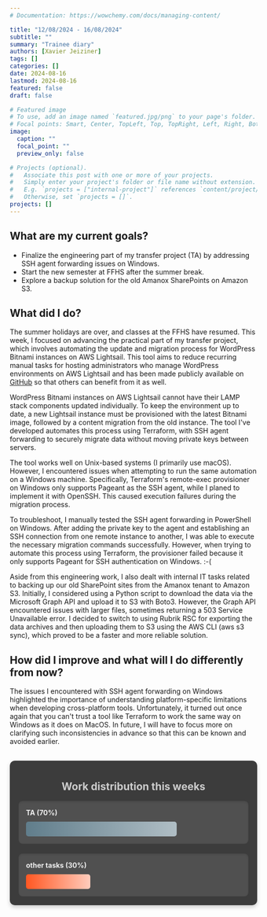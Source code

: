```yaml
---
# Documentation: https://wowchemy.com/docs/managing-content/

title: "12/08/2024 - 16/08/2024"
subtitle: ""
summary: "Trainee diary"
authors: [Xavier Jeiziner]
tags: []
categories: []
date: 2024-08-16
lastmod: 2024-08-16
featured: false
draft: false

# Featured image
# To use, add an image named `featured.jpg/png` to your page's folder.
# Focal points: Smart, Center, TopLeft, Top, TopRight, Left, Right, BottomLeft, Bottom, BottomRight.
image:
  caption: ""
  focal_point: ""
  preview_only: false

# Projects (optional).
#   Associate this post with one or more of your projects.
#   Simply enter your project's folder or file name without extension.
#   E.g. `projects = ["internal-project"]` references `content/project/deep-learning/index.md`.
#   Otherwise, set `projects = []`.
projects: []
---
```


## What are my current goals?

- Finalize the engineering part of my transfer project (TA) by addressing SSH agent forwarding issues on Windows.
- Start the new semester at FFHS after the summer break.
- Explore a backup solution for the old Amanox SharePoints on Amazon S3.

## What did I do?

The summer holidays are over, and classes at the FFHS have resumed. This week, I focused on advancing the practical part of my transfer project, which involves automating the update and migration process for WordPress Bitnami instances on AWS Lightsail. This tool aims to reduce recurring manual tasks for hosting administrators who manage WordPress environments on AWS Lightsail and has been made publicly available on [GitHub](https://github.com/jexnator/wordpress-bitnami-lightsail-patch-migrate-update) so that others can benefit from it as well.

WordPress Bitnami instances on AWS Lightsail cannot have their LAMP stack components updated individually. To keep the environment up to date, a new Lightsail instance must be provisioned with the latest Bitnami image, followed by a content migration from the old instance. The tool I've developed automates this process using Terraform, with SSH agent forwarding to securely migrate data without moving private keys between servers.

The tool works well on Unix-based systems (I primarily use macOS). However, I encountered issues when attempting to run the same automation on a Windows machine. Specifically, Terraform's remote-exec provisioner on Windows only supports Pageant as the SSH agent, while I planed to implement it with OpenSSH. This caused execution failures during the migration process.

To troubleshoot, I manually tested the SSH agent forwarding in PowerShell on Windows. After adding the private key to the agent and establishing an SSH connection from one remote instance to another, I was able to execute the necessary migration commands successfully. However, when trying to automate this process using Terraform, the provisioner failed because it only supports Pageant for SSH authentication on Windows. :-(

Aside from this engineering work, I also dealt with internal IT tasks related to backing up our old SharePoint sites from the Amanox tenant to Amazon S3. Initially, I considered using a Python script to download the data via the Microsoft Graph API and upload it to S3 with Boto3. However, the Graph API encountered issues with larger files, sometimes returning a 503 Service Unavailable error. I decided to switch to using Rubrik RSC for exporting the data archives and then uploading them to S3 using the AWS CLI (aws s3 sync), which proved to be a faster and more reliable solution.

## How did I improve and what will I do differently from now?

The issues I encountered with SSH agent forwarding on Windows highlighted the importance of understanding platform-specific limitations when developing cross-platform tools. Unfortunately, it turned out once again that you can't trust a tool like Terraform to work the same way on Windows as it does on MacOS. In future, I will have to focus more on clarifying such inconsistencies in advance so that this can be known and avoided earlier.

<br>
<div style="padding: 18px; padding-top: 10px; color: #eee; background-color: #3c3c3c; border-radius: 10px; box-shadow: 0 4px 8px rgba(0,0,0,0.2);">
  <h2 style="text-align: center; color: #ccc;">Work distribution this weeks</h2>
  <div style="background-color: #505050; padding: 15px; margin-bottom: 20px; border-radius: 8px; color: #eee; box-shadow: inset 0 2px 4px rgba(0,0,0,0.1);">
    <strong>TA (70%)</strong>
    <div style="width: 70%; height: 30px; background: linear-gradient(to right, #607D8B 0%, #B0BEC5 100%); border-radius: 5px; margin-top: 10px;"></div>
  </div>
  <div style="background-color: #505050; padding: 15px; border-radius: 8px; color: #eee; box-shadow: inset 0 2px 4px rgba(0,0,0,0.1);">
    <strong>other tasks (30%)</strong>
    <div style="width: 30%; height: 30px; background: linear-gradient(to right, #FF5722 0%, #FFCCBC 100%); border-radius: 5px; margin-top: 10px;"></div>
  </div>
</div>

